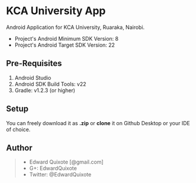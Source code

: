 # KCA University App
Android Application for KCA University, Ruaraka, Nairobi.

* Project's Android Minimum SDK Version: 8
* Project's Android Target SDK Version: 22

## Pre-Requisites
1. Android Studio
2. Android SDK Build Tools: v22
3. Gradle: v1.2.3 (or higher)

## Setup
You can freely download it as **.zip** or **clone** it on Github Desktop or your IDE of choice.

## Author
> * Edward Quixote [@gmail.com]
> * G+: EdwardQuixote
> * Twitter: @EdwardQuixote

